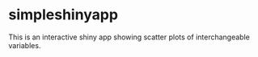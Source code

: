 # simpleshinyapp
This  is an interactive shiny app showing scatter plots of interchangeable variables. 
